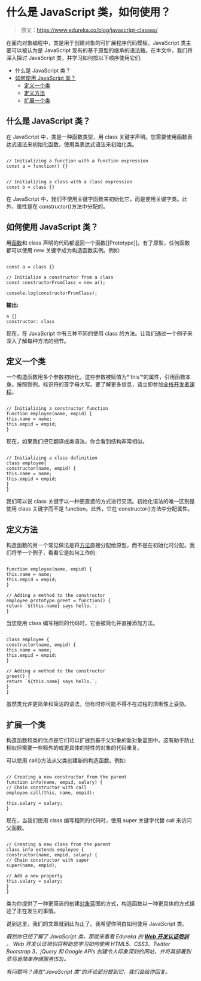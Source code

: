 # 什么是 JavaScript 类，如何使用？

> 原文：<https://www.edureka.co/blog/javascript-classes/>

在面向对象编程中，类是用于创建对象的可扩展程序代码模板。JavaScript 类主要可以被认为是 JavaScript 现有的基于原型的继承的语法糖。在本文中，我们将深入探讨 JavaScript 类，并学习如何按以下顺序使用它们:

*   什么是 JavaScript 类？
*   [如何使用 JavaScript 类？](#howtouse)
    *   [定义一个类](#class)
    *   [定义方法](#method)
    *   [扩展一个类](#extend)

## 什么是 JavaScript 类？

在 JavaScript 中，类是一种函数类型，用 class 关键字声明。您需要使用函数表达式语法来初始化函数，使用类表达式语法来初始化类。

```

// Initializing a function with a function expression
const a = function() {}

```

```

// Initializing a class with a class expression
const b = class {}

```

在 JavaScript 中，我们不使用关键字函数来初始化它，而是使用关键字类。此外，属性是在 constructor()方法中分配的。

## **如何使用 JavaScript 类？**

用[函数](https://www.edureka.co/blog/javascript-functions/)和 class 声明的代码都返回一个函数[[Prototype]]。有了原型，任何函数都可以使用 new 关键字成为构造函数实例。例如:

```

const a = class {}

// Initialize a constructor from a class
const constructorFromClass = new a();

console.log(constructorFromClass);

```

**输出:**

```
a {}
constructor: class
```

现在，在 JavaScript 中有三种不同的使用 class 的方法。让我们通过一个例子来深入了解每种方法的细节。

## **定义一个类**

一个构造函数用多个参数初始化，这些参数被赋值为*‘this’*的属性，引用函数本身。按照惯例，标识符的首字母大写。要了解更多信息，请立即参加[全栈开发者课程](https://www.edureka.co/masters-program/full-stack-developer-training)。

```

// Initializing a constructor function
function employee(name, empid) {
this.name = name;
this.empid = empid;
}

```

现在，如果我们把它翻译成类语法，你会看到结构非常相似。

```

// Initializing a class definition
class employee{
constructor(name, empid) {
this.name = name;
this.empid = empid;
}
}

```

我们可以说 class 关键字以一种更直接的方式进行交流。初始化语法的唯一区别是使用 class 关键字而不是 function。此外，它在 constructor()方法中分配属性。

## **定义方法**

构造函数的另一个常见做法是将[方法](https://www.edureka.co/blog/javascript-array/)直接分配给原型，而不是在初始化时分配。我们将举一个例子，看看它是如何工作的:

```

function employee(name, empid) {
this.name = name;
this.empid = empid;
}

// Adding a method to the constructor
employee.prototype.greet = function() {
return `${this.name} says hello.`;
}

```

当您使用 class 编写相同的代码时，它会被简化并直接添加方法。

```

class employee {
constructor(name, empid) {
this.name = name;
this.empid = empid;
}

// Adding a method to the constructor
greet() {
return `${this.name} says hello.`;
}
}

```

虽然类允许更简单和简洁的语法，但有时你可能不得不在过程的清晰性上妥协。

## **扩展一个类**

构造函数和类的优点是它们可以扩展到基于父对象的新对象蓝图中。这有助于防止相似但需要一些额外的或更具体的特性的对象的代码重复。

可以使用 call()方法从父类创建新的构造函数。例如:

```

// Creating a new constructor from the parent
function info(name, empid, salary) {
// Chain constructor with call
employee.call(this, name, empid);

this.salary = salary;
}

```

现在，当我们使用 class 编写相同的代码时，使用 super 关键字代替 call 来访问父函数。

```

// Creating a new class from the parent
class info extends employee {
constructor(name, empid, salary) {
// Chain constructor with super
super(name, empid);

// Add a new property
this.salary = salary;
}
}

```

类为你提供了一种更简洁的创建[对象](https://www.edureka.co/blog/javascript-object/)蓝图的方式，构造函数以一种更具体的方式描述了正在发生的事情。

说到这里，我们的文章就到此为止了。我希望你明白如何使用 JavaScript 类。

*既然你已经了解了 JavaScript 类，那就来看看 Edureka 的 **[Web 开发认证培训](https://www.edureka.co/complete-web-developer)** 。* *Web 开发认证培训将帮助您学习如何使用 HTML5、CSS3、Twitter Bootstrap 3、jQuery 和 Google APIs 创建令人印象深刻的网站，并将其部署到亚马逊简单存储服务(S3)。*

*有问题吗？请在“JavaScript 类”的评论部分提到它，我们会给你回复。*